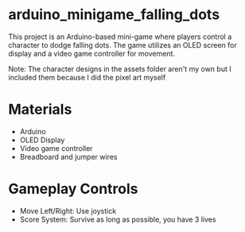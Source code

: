 # arduino_minigame_falling_dots

This project is an Arduino-based mini-game where players control a character to dodge falling dots. 
The game utilizes an OLED screen for display and a video game controller for movement. 

Note: The character designs in the assets folder aren't my own but I included them because I did the pixel art myself

# Materials
- Arduino
- OLED Display
- Video game controller
- Breadboard and jumper wires

# Gameplay Controls
- Move Left/Right: Use joystick
- Score System: Survive as long as possible, you have 3 lives
